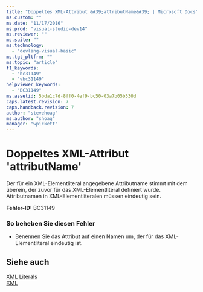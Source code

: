 ```yaml
---
title: "Doppeltes XML-Attribut &#39;attributName&#39; | Microsoft Docs"
ms.custom: ""
ms.date: "11/17/2016"
ms.prod: "visual-studio-dev14"
ms.reviewer: ""
ms.suite: ""
ms.technology: 
  - "devlang-visual-basic"
ms.tgt_pltfrm: ""
ms.topic: "article"
f1_keywords: 
  - "bc31149"
  - "vbc31149"
helpviewer_keywords: 
  - "BC31149"
ms.assetid: 5bda1c7d-8ff0-4ef9-bc50-03a7b05b530d
caps.latest.revision: 7
caps.handback.revision: 7
author: "stevehoag"
ms.author: "shoag"
manager: "wpickett"
---
```

# Doppeltes XML-Attribut &#39;attributName&#39;
Der für ein XML\-Elementliteral angegebene Attributname stimmt mit dem überein, der zuvor für das XML\-Elementliteral definiert wurde. Attributnamen in XML\-Elementliteralen müssen eindeutig sein.  
  
 **Fehler\-ID:** BC31149  
  
### So beheben Sie diesen Fehler  
  
-   Benennen Sie das Attribut auf einen Namen um, der für das XML\-Elementliteral eindeutig ist.  
  
## Siehe auch  
 [XML Literals](../../visual-basic/language-reference/xml-literals/index.md)   
 [XML](../../visual-basic/programming-guide/language-features/xml/index.md)